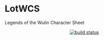 # LotWCS
Legends of the Wulin Character Sheet

<p align="center">
    <a href="https://circleci.com/docs/1.0/status-badges/">
        <img src="https://circleci.com/gh/gentilboulet/LotWCS.svg?&style=shield&circle-token=784ac32effdcc6931968ae398ce0c87289181e68"
             alt="build status">
    </a>
</p>
